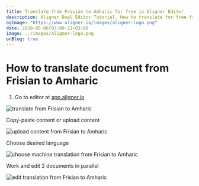 ```yaml
---
title: Translate from Frisian to Amharic for free in Aligner Editor
description: Aligner Dual Editor Tutorial. How to translate for free from Frisian to Amharic. Aligner is multilingual document management platform. 
ogImage: "https://www.aligner.io/images/aligner-logo.png"
date: 2020-05-06T07:09:21+03:00
image: ../images/aligner-logo.png
onBlog: true
---
```


# How to translate document from Frisian to Amharic

1. Go to editor at [app.aligner.io](https://app.aligner.io "Aligner App web page")

![translate from Frisian to Amharic](../aligner-blank-editor.png "translate from Frisian to Amharic")

Copy-paste content or upload content

![upload content from Frisian to Amharic](../aligner-uploaded-document.png "upload content from Frisian to Amharic")

Choose desired language

![choose machine translation from Frisian to Amharic](../aligner-language-dropdown.png "choose machine translation from Frisian to Amharic")

Work and edit 2 documents in parallel

![edit translation from Frisian to Amharic](../aligner-double-sitded-editor.png "edit translation from Frisian to Amharic")

